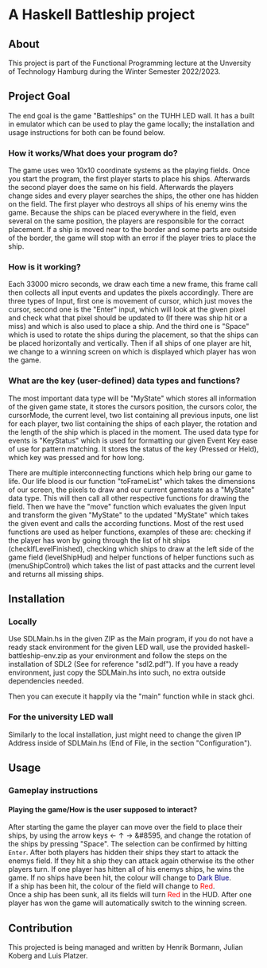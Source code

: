 # A Haskell Battleship project

## About
This project is part of the Functional Programming lecture at the Unversity of Technology Hamburg during the Winter Semester 2022/2023.


## Project Goal
The end goal is the game "Battleships" on the TUHH LED wall. It has a built in emulator which can be used to play the game locally; the installation and usage instructions for both can be found below.
### How it works/What does your program do? 
The game uses weo 10x10 coordinate systems as the playing fields. Once you start the program, the first player starts to place his ships. Afterwards the second player does the same on his field. Afterwards the players change sides and every player searches the ships, the other one has hidden on the field. The first player who destroys all ships of his enemy wins the game. Because the ships can be placed everywhere in the field, even several on the same position, the players are responsible for the corract placement. If a ship is moved near to the border and some parts are outside of the border, the game will stop with an error if the player tries to place the ship.
### How is it working?
Each 33000 micro seconds, we draw each time a new frame, this frame call then collects all input events and updates the pixels accordingly.
There are three types of Input, first one is movement of cursor, which just moves the cursor, second one is the "Enter" input, which will look at the given pixel and check what that pixel should be updated to (If there was ship hit or a miss) and which is also used to place a ship. And the third one is "Space" which is used to rotate the ships during the placement, so that the ships can be placed horizontally and vertically.
Then if all ships of one player are hit, we change to a winning screen on which is displayed which player has won the game.
### What are the key (user-defined) data types and functions?
The most important data type will be "MyState" which stores all information of the given game state, it stores the cursors position, the cursors color, the cursorMode, the current level, two list containing all previous inputs, one list for each player, two list containing the ships of each player, the rotation and the length of the ship which is placed in the moment.
The used data type for events is "KeyStatus" which is used for formatting our given Event Key ease of use for pattern matching. It stores the status of the key (Pressed or Held), which key was pressed and for how long.

There are multiple interconnecting functions which help bring our game to life.
Our life blood is our function "toFrameList" which takes the dimensions of our screen, the pixels to draw and our current gamestate as a "MyState" data type. This will then call all other respective functions for drawing the field.
Then we have the "move" function which evaluates the given Input and transform the given "MyState" to the updated "MyState" which takes the given event and calls the according functions.
Most of the rest used functions are used as helper functions, examples of these are: checking if the player has won by going through the list of hit ships (checkIfLevelFinished), checking which ships to draw at the left side of the game field (levelShipHud) and helper functions of helper functions such as (menuShipControl) which takes the list of past attacks and the current level and returns all missing ships.

## Installation
### Locally
Use SDLMain.hs in the given ZIP as the Main program, if you do not have a ready stack environment for the given LED wall, use the provided haskell-battleship-env.zip as your environment and follow the steps on the installation of SDL2 (See for reference "sdl2.pdf").
If you have a ready environment, just copy the SDLMain.hs into such, no extra outside dependencies needed.

Then you can execute it happily via the "main" function while in stack ghci.

### For the university LED wall 
Similarly to the local installation, just might need to change the given IP Address inside of SDLMain.hs (End of File, in the section "Configuration").

## Usage

### Gameplay instructions

#### Playing the game/How is the user supposed to interact?
After starting the game the player can move over the field to place their ships, by using the arrow keys &#8592; &#8593; &#8594; &#8595, and change the rotation of the ships by pressing "Space". The selection can be confirmed by hitting `Enter`. After both players has hidden their ships they start to attack the enemys field. If they hit a ship they can attack again otherwise its the other players turn. If one player has hitten all of his enemys ships, he wins the game.
If no ships have been hit, the colour will change to <span style="color:darkblue">Dark Blue</span>.\
If a ship has been hit, the colour of the field will change to <span style="color:red">Red</span>.\
Once a ship has been sunk, all its fields will turn <span style="color:red">Red</span> in the HUD.
After one player has won the game will automatically switch to the winning screen.
## Contribution
This projected is being managed and written by Henrik Bormann, Julian Koberg and Luis Platzer.

